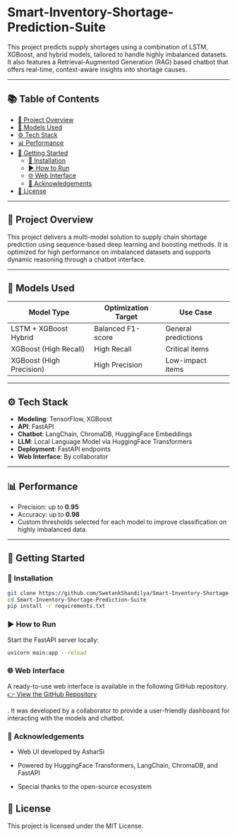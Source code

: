 # Smart-Inventory-Shortage-Prediction-Suite

This project predicts supply shortages using a combination of LSTM, XGBoost, and hybrid models, tailored to handle highly imbalanced datasets. It also features a Retrieval-Augmented Generation (RAG) based chatbot that offers real-time, context-aware insights into shortage causes.

---

## 📚 Table of Contents

- [📌 Project Overview](#-project-overview)
- [🧠 Models Used](#-models-used)
- [⚙️ Tech Stack](#️-tech-stack)
- [📊 Performance](#-performance)
- [🚀 Getting Started](#-getting-started)
  - [🔧 Installation](#-installation)
  - [▶️ How to Run](#️-how-to-run)
  - [🌐 Web Interface](#-web-interface)
  - [🙌 Acknowledgements](#-acknowledgements)
- [📝 License](#-license)

---

## 📌 Project Overview

This project delivers a multi-model solution to supply chain shortage prediction using sequence-based deep learning and boosting methods. It is optimized for high performance on imbalanced datasets and supports dynamic reasoning through a chatbot interface.

---

## 🧠 Models Used

| Model Type              | Optimization Target | Use Case                        |
|-------------------------|---------------------|---------------------------------|
| LSTM + XGBoost Hybrid   | Balanced F1-score   | General predictions             |
| XGBoost (High Recall)   | High Recall         | Critical items                  |
| XGBoost (High Precision)| High Precision      | Low-impact items                |

---

## ⚙️ Tech Stack

- **Modeling**: TensorFlow, XGBoost
- **API**: FastAPI
- **Chatbot**: LangChain, ChromaDB, HuggingFace Embeddings
- **LLM**: Local Language Model via HuggingFace Transformers
- **Deployment**: FastAPI endpoints
- **Web Interface**: By collaborator
---

## 📊 Performance

- Precision: up to **0.95**
- Accuracy: up to **0.98**
- Custom thresholds selected for each model to improve classification on highly imbalanced data.

---

## 🚀 Getting Started

### 🔧 Installation

```bash
git clone https://github.com/SwetankShandilya/Smart-Inventory-Shortage-Prediction-Suite.git
cd Smart-Inventory-Shortage-Prediction-Suite
pip install -r requirements.txt
```

### ▶️ How to Run

Start the FastAPI server locally:

```bash
uvicorn main:app --reload
```

### 🌐 Web Interface
A ready-to-use web interface is available in the following GitHub repository. [👉 View the GitHub Repository](https://github.com/AsharSi/stock-prediction)

. It was developed by a collaborator to provide a user-friendly dashboard for interacting with the models and chatbot.

### 🙌 Acknowledgements
- Web UI developed by AsharSi

- Powered by HuggingFace Transformers, LangChain, ChromaDB, and FastAPI

- Special thanks to the open-source ecosystem

## 📝 License
This project is licensed under the MIT License.
